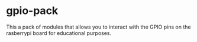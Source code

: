 # gpio-pack
This a pack of modules that allows you to interact with the GPIO pins on the rasberrypi board for educational purposes.
